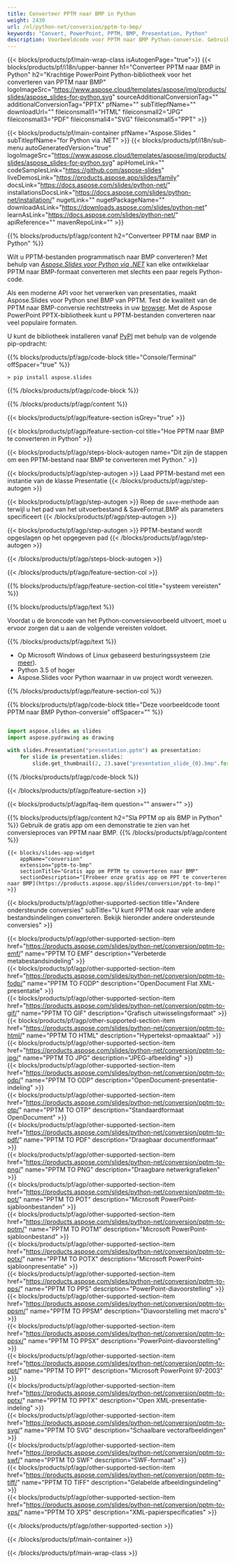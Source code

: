 ```yaml
---
title: Converteer PPTM naar BMP in Python
weight: 2430
url: /nl/python-net/conversion/pptm-to-bmp/ 
keywords: "Convert, PowerPoint, PPTM, BMP, Presentation, Python"
description: Voorbeeldcode voor PPTM naar BMP Python-conversie. Gebruik PowerPoint Python API voor batchconversie van PPTM-bestanden naar BMP-bestanden.
---
```


{{< blocks/products/pf/main-wrap-class isAutogenPage="true">}}
{{< blocks/products/pf/i18n/upper-banner h1="Converteer PPTM naar BMP in Python" h2="Krachtige PowerPoint Python-bibliotheek voor het converteren van PPTM naar BMP" logoImageSrc="https://www.aspose.cloud/templates/aspose/img/products/slides/aspose_slides-for-python.svg" sourceAdditionalConversionTag="" additionalConversionTag="PPTX" pfName="" subTitlepfName="" downloadUrl="" fileiconsmall1="HTML" fileiconsmall2="JPG" fileiconsmall3="PDF" fileiconsmall4="SVG" fileiconsmall5="PPT" >}}

{{< blocks/products/pf/main-container pfName="Aspose.Slides " subTitlepfName="for Python via .NET" >}}
{{< blocks/products/pf/i18n/sub-menu autoGeneratedVersion="true" logoImageSrc="https://www.aspose.cloud/templates/aspose/img/products/slides/aspose_slides-for-python.svg" apiHomeLink="" codeSamplesLink="https://github.com/aspose-slides" liveDemosLink="https://products.aspose.app/slides/family" docsLink="https://docs.aspose.com/slides/python-net/" installationsDocsLink="https://docs.aspose.com/slides/python-net/installation/" nugetLink="" nugetPackageName="" downloadAsLink="https://downloads.aspose.com/slides/python-net" learnAsLink="https://docs.aspose.com/slides/python-net/" apiReference="" mavenRepoLink="" >}}

{{% blocks/products/pf/agp/content h2="Converteer PPTM naar BMP in Python" %}}

Wilt u PPTM-bestanden programmatisch naar BMP converteren? Met behulp van [*Aspose.Slides voor Python via .NET*](https://products.aspose.com/slides/python-net/) kan elke ontwikkelaar PPTM naar BMP-formaat converteren met slechts een paar regels Python-code.

Als een moderne API voor het verwerken van presentaties, maakt Aspose.Slides voor Python snel BMP van PPTM. Test de kwaliteit van de PPTM naar BMP-conversie rechtstreeks in uw [browser](https://products.aspose.app/slides/conversion). Met de Aspose PowerPoint PPTX-bibliotheek kunt u PPTM-bestanden converteren naar veel populaire formaten.

U kunt de bibliotheek installeren vanaf [PyPI](https://pypi.org/project/Aspose.Slides/) met behulp van de volgende pip-opdracht:

{{% blocks/products/pf/agp/code-block title="Console/Terminal" offSpacer="true" %}}

```console
> pip install aspose.slides

```

{{% /blocks/products/pf/agp/code-block %}}

{{% /blocks/products/pf/agp/content %}}

{{< blocks/products/pf/agp/feature-section isGrey="true" >}}

{{< blocks/products/pf/agp/feature-section-col title="Hoe PPTM naar BMP te converteren in Python" >}}

{{< blocks/products/pf/agp/steps-block-autogen name="Dit zijn de stappen om een ​​PPTM-bestand naar BMP te converteren met Python." >}}

{{< blocks/products/pf/agp/step-autogen >}}
Laad PPTM-bestand met een instantie van de klasse Presentatie
{{< /blocks/products/pf/agp/step-autogen >}}

{{< blocks/products/pf/agp/step-autogen >}}
Roep de `save`-methode aan terwijl u het pad van het uitvoerbestand & SaveFormat.BMP als parameters specificeert
{{< /blocks/products/pf/agp/step-autogen >}}

{{< blocks/products/pf/agp/step-autogen >}}
PPTM-bestand wordt opgeslagen op het opgegeven pad
{{< /blocks/products/pf/agp/step-autogen >}}

{{< /blocks/products/pf/agp/steps-block-autogen >}}

{{< /blocks/products/pf/agp/feature-section-col >}}

{{% blocks/products/pf/agp/feature-section-col title="systeem vereisten" %}}

{{% blocks/products/pf/agp/text %}}

 Voordat u de broncode van het Python-conversievoorbeeld uitvoert, moet u ervoor zorgen dat u aan de volgende vereisten voldoet.

{{% /blocks/products/pf/agp/text %}}

- Op Microsoft Windows of Linux gebaseerd besturingssysteem (zie [meer](https://docs.aspose.com/slides/python-net/system-requirements/)).
- Python 3.5 of hoger
- Aspose.Slides voor Python waarnaar in uw project wordt verwezen.

{{% /blocks/products/pf/agp/feature-section-col %}}

{{% blocks/products/pf/agp/code-block title="Deze voorbeeldcode toont PPTM naar BMP Python-conversie" offSpacer="" %}}

```py

import aspose.slides as slides
import aspose.pydrawing as drawing

with slides.Presentation("presentation.pptm") as presentation:
    for slide in presentation.slides:
        slide.get_thumbnail(2, 2).save("presentation_slide_{0}.bmp".format(str(slide.slide_number)), drawing.imaging.ImageFormat.bmp)

```
{{% /blocks/products/pf/agp/code-block %}}

{{< /blocks/products/pf/agp/feature-section >}}

{{< blocks/products/pf/agp/faq-item question="" answer="" >}}
 
{{% blocks/products/pf/agp/content h2="Sla PPTM op als BMP in Python" %}}
Gebruik de gratis app om een ​​demonstratie te zien van het conversieproces van PPTM naar BMP. 
{{% /blocks/products/pf/agp/content %}}

<!-- aboutfile Starts -->

<!-- aboutfile Ends -->

    {{< blocks/slides-app-widget 
        appName="conversion"
        extension="pptm-to-bmp"
        sectionTitle="Gratis app om PPTM te converteren naar BMP" 
        sectionDescription="[Probeer onze gratis app om PPT te converteren naar BMP](https://products.aspose.app/slides/conversion/ppt-to-bmp)" 
    >}}
    
{{< blocks/products/pf/agp/other-supported-section title="Andere ondersteunde conversies" subTitle="U kunt PPTM ook naar vele andere bestandsindelingen converteren. Bekijk hieronder andere ondersteunde conversies" >}}

{{< blocks/products/pf/agp/other-supported-section-item href="https://products.aspose.com/slides/python-net/conversion/pptm-to-emf/" name="PPTM TO EMF" description="Verbeterde metabestandsindeling" >}}  
{{< blocks/products/pf/agp/other-supported-section-item href="https://products.aspose.com/slides/python-net/conversion/pptm-to-fodp/" name="PPTM TO FODP" description="OpenDocument Flat XML-presentatie" >}}  
{{< blocks/products/pf/agp/other-supported-section-item href="https://products.aspose.com/slides/python-net/conversion/pptm-to-gif/" name="PPTM TO GIF" description="Grafisch uitwisselingsformaat" >}}  
{{< blocks/products/pf/agp/other-supported-section-item href="https://products.aspose.com/slides/python-net/conversion/pptm-to-html/" name="PPTM TO HTML" description="Hypertekst-opmaaktaal" >}}  
{{< blocks/products/pf/agp/other-supported-section-item href="https://products.aspose.com/slides/python-net/conversion/pptm-to-jpg/" name="PPTM TO JPG" description="JPEG-afbeelding" >}}  
{{< blocks/products/pf/agp/other-supported-section-item href="https://products.aspose.com/slides/python-net/conversion/pptm-to-odp/" name="PPTM TO ODP" description="OpenDocument-presentatie-indeling" >}}  
{{< blocks/products/pf/agp/other-supported-section-item href="https://products.aspose.com/slides/python-net/conversion/pptm-to-otp/" name="PPTM TO OTP" description="Standaardformaat OpenDocument" >}}  
{{< blocks/products/pf/agp/other-supported-section-item href="https://products.aspose.com/slides/python-net/conversion/pptm-to-pdf/" name="PPTM TO PDF" description="Draagbaar documentformaat" >}}  
{{< blocks/products/pf/agp/other-supported-section-item href="https://products.aspose.com/slides/python-net/conversion/pptm-to-png/" name="PPTM TO PNG" description="Draagbare netwerkgrafieken" >}}  
{{< blocks/products/pf/agp/other-supported-section-item href="https://products.aspose.com/slides/python-net/conversion/pptm-to-pot/" name="PPTM TO POT" description="Microsoft PowerPoint-sjabloonbestanden" >}}  
{{< blocks/products/pf/agp/other-supported-section-item href="https://products.aspose.com/slides/python-net/conversion/pptm-to-potm/" name="PPTM TO POTM" description="Microsoft PowerPoint-sjabloonbestand" >}}  
{{< blocks/products/pf/agp/other-supported-section-item href="https://products.aspose.com/slides/python-net/conversion/pptm-to-potx/" name="PPTM TO POTX" description="Microsoft PowerPoint-sjabloonpresentatie" >}}  
{{< blocks/products/pf/agp/other-supported-section-item href="https://products.aspose.com/slides/python-net/conversion/pptm-to-pps/" name="PPTM TO PPS" description="PowerPoint-diavoorstelling" >}}  
{{< blocks/products/pf/agp/other-supported-section-item href="https://products.aspose.com/slides/python-net/conversion/pptm-to-ppsm/" name="PPTM TO PPSM" description="Diavoorstelling met macro's" >}}  
{{< blocks/products/pf/agp/other-supported-section-item href="https://products.aspose.com/slides/python-net/conversion/pptm-to-ppsx/" name="PPTM TO PPSX" description="PowerPoint-diavoorstelling" >}}  
{{< blocks/products/pf/agp/other-supported-section-item href="https://products.aspose.com/slides/python-net/conversion/pptm-to-ppt/" name="PPTM TO PPT" description="Microsoft PowerPoint 97-2003" >}}  
{{< blocks/products/pf/agp/other-supported-section-item href="https://products.aspose.com/slides/python-net/conversion/pptm-to-pptx/" name="PPTM TO PPTX" description="Open XML-presentatie-indeling" >}}  
{{< blocks/products/pf/agp/other-supported-section-item href="https://products.aspose.com/slides/python-net/conversion/pptm-to-svg/" name="PPTM TO SVG" description="Schaalbare vectorafbeeldingen" >}}  
{{< blocks/products/pf/agp/other-supported-section-item href="https://products.aspose.com/slides/python-net/conversion/pptm-to-swf/" name="PPTM TO SWF" description="SWF-formaat" >}}  
{{< blocks/products/pf/agp/other-supported-section-item href="https://products.aspose.com/slides/python-net/conversion/pptm-to-tiff/" name="PPTM TO TIFF" description="Gelabelde afbeeldingsindeling" >}}  
{{< blocks/products/pf/agp/other-supported-section-item href="https://products.aspose.com/slides/python-net/conversion/pptm-to-xps/" name="PPTM TO XPS" description="XML-papierspecificaties" >}}  


{{< /blocks/products/pf/agp/other-supported-section >}}

{{< /blocks/products/pf/main-container >}}
    
{{< /blocks/products/pf/main-wrap-class >}}